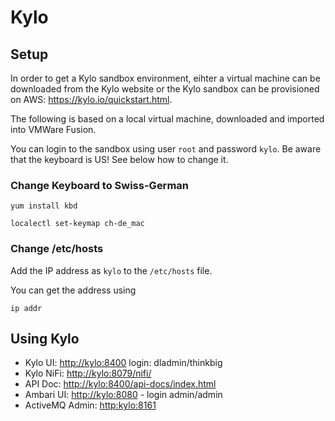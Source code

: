 # Kylo

## Setup
In order to get a Kylo sandbox environment, eihter a virtual machine can be downloaded from the Kylo website or the Kylo sandbox can be provisioned on AWS: <https://kylo.io/quickstart.html>.

The following is based on a local virtual machine, downloaded and imported into VMWare Fusion.

You can login to the sandbox using user `root` and password `kylo`. Be aware that the keyboard is US! See below how to change it. 


### Change Keyboard to Swiss-German

```
yum install kbd

localectl set-keymap ch-de_mac
```

### Change /etc/hosts
Add the IP address as `kylo` to the `/etc/hosts` file.

You can get the address using

```
ip addr
```
## Using Kylo

* Kylo UI: <http://kylo:8400> login: dladmin/thinkbig
* Kylo NiFi: <http://kylo:8079/nifi/>
* API Doc: <http://kylo:8400/api-docs/index.html>
* Ambari UI: <http://kylo:8080> - login admin/admin
* ActiveMQ Admin: <http:kylo:8161>


